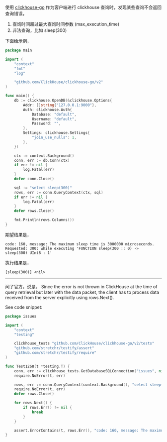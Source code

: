使用 [clickhouse-go](https://github.com/ClickHouse/clickhouse-go) 作为客户端进行 clickhouse 查询时，发现某些查询不会返回查询错误，
1. 查询时间超过最大查询时间参数 (max_execution_time)
2. 非法查询，比如 sleep(300)

下面给示例，

```go
package main

import (
	"context"
	"fmt"
	"log"

	"github.com/ClickHouse/clickhouse-go/v2"
)

func main() {
	db := clickhouse.OpenDB(&clickhouse.Options{
		Addr: []string{"127.0.0.1:9000"},
		Auth: clickhouse.Auth{
			Database: "default",
			Username: "default",
			Password: "",
		},
		Settings: clickhouse.Settings{
			"join_use_nulls": 1,
		},
	})

	ctx := context.Background()
	conn, err := db.Conn(ctx)
	if err != nil {
		log.Fatal(err)
	}
	defer conn.Close()

	sql := "select sleep(300)"
	rows, err := conn.QueryContext(ctx, sql)
	if err != nil {
		log.Fatal(err)
	}
	defer rows.Close()

	fmt.Println(rows.Columns())
}
```

期望结果是，
```
code: 160, message: The maximum sleep time is 3000000 microseconds. Requested: 300: while executing 'FUNCTION sleep(300 :: 0) -> sleep(300) UInt8 : 1'
```

执行结果是，
```
[sleep(300)] <nil>
```

---

问了官方，说是，
Since the error is not thrown in ClickHouse at the time of query retrieval but later with the data packet, the client has to process data received from the server explicitly using rows.Next().

See code snippet:
```go
package issues

import (
	"context"
	"testing"

	clickhouse_tests "github.com/ClickHouse/clickhouse-go/v2/tests"
	"github.com/stretchr/testify/assert"
	"github.com/stretchr/testify/require"
)

func Test1268(t *testing.T) {
	conn, err := clickhouse_tests.GetDatabaseSQLConnection("issues", nil, nil, nil)
	require.NoError(t, err)

	rows, err := conn.QueryContext(context.Background(), "select sleep(300)")
	require.NoError(t, err)
	defer rows.Close()

	for rows.Next() {
		if rows.Err() != nil {
			break
		}
	}

	assert.ErrorContains(t, rows.Err(), "code: 160, message: The maximum sleep time is 3000000 microseconds.")
}
```